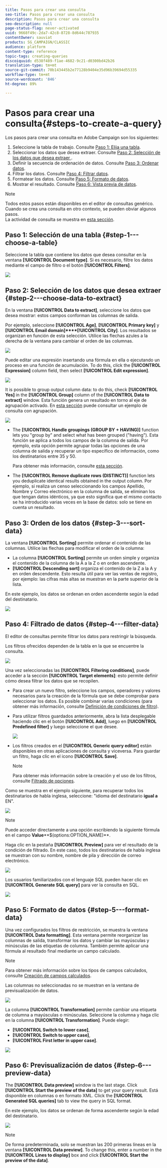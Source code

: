 ```yaml
---
title: Pasos para crear una consulta
seo-title: Pasos para crear una consulta
description: Pasos para crear una consulta
seo-description: null
page-status-flag: never-activated
uuid: 9668f49c-2da7-42c8-8728-8d644c787935
contentOwner: sauviat
products: SG_CAMPAIGN/CLASSIC
audience: platform
content-type: reference
topic-tags: creating-queries
discoiquuid: d538f489-f1ae-4682-9c21-d0300bd42b26
translation-type: tm+mt
source-git-commit: 70b143445b2e77128b9404e35d96b39694d55335
workflow-type: tm+mt
source-wordcount: '846'
ht-degree: 89%

---
```



# Pasos para crear una consulta{#steps-to-create-a-query}

Los pasos para crear una consulta en Adobe Campaign son los siguientes:

1. Seleccione la tabla de trabajo. Consulte [Paso 1: Elija una tabla](#step-1---choose-a-table).
1. Seleccionar los datos que desea extraer. Consulte [Paso 2: Selección de los datos que desea extraer ](#step-2---choose-data-to-extract).
1. Definir la secuencia de ordenación de datos. Consulte [Paso 3: Ordenar datos](#step-3---sort-data).
1. Filtrar los datos. Consulte [Paso 4: Filtrar datos](#step-4---filter-data).
1. Formatear los datos. Consulte [Paso 5: Formato de datos](#step-5---format-data).
1. Mostrar el resultado. Consulte [Paso 6: Vista previa de datos](#step-6---preview-data).

>[!NOTE]
>
>Todos estos pasos están disponibles en el editor de consultas genérico. Cuando se crea una consulta en otro contexto, se pueden obviar algunos pasos.\
>La actividad de consulta se muestra en [esta sección](../../workflow/using/query.md).

## Paso 1: Selección de una tabla {#step-1---choose-a-table}

Seleccione la tabla que contiene los datos que desea consultar en la ventana **[!UICONTROL Document type]**. Si es necesario, filtre los datos mediante el campo de filtro o el botón **[!UICONTROL Filters]**.

![](assets/query_editor_nveau_21.png)

## Paso 2: Selección de los datos que desea extraer {#step-2---choose-data-to-extract}

En la ventana **[!UICONTROL Data to extract]**, seleccione los datos que desea mostrar: estos campos conforman las columnas de salida.

Por ejemplo, seleccione **[!UICONTROL Age]**, **[!UICONTROL Primary key]** y **[!UICONTROL Email domain]****[!UICONTROL City]**. Los resultados se organizan en función de esta selección. Utilice las flechas azules a la derecha de la ventana para cambiar el orden de las columnas.

![](assets/query_editor_nveau_01.png)

Puede editar una expresión insertando una fórmula en ella o ejecutando un proceso en una función de acumulación. To do this, click the **[!UICONTROL Expression]** column field, then select **[!UICONTROL Edit expression]**.

![](assets/query_editor_nveau_97.png)

It is possible to group output column data: to do this, check **[!UICONTROL Yes]** in the **[!UICONTROL Group]** column of the **[!UICONTROL Data to extract]** window. Esta función genera un resultado en torno al eje de agrupación activado. En [esta sección](../../workflow/using/querying-delivery-information.md) puede consultar un ejemplo de consulta con agrupación.

![](assets/query_editor_nveau_56.png)

* The **[!UICONTROL Handle groupings (GROUP BY + HAVING)]** function lets you &quot;group by&quot; and select what has been grouped (&quot;having&quot;). Esta función se aplica a todos los campos de la columna de salida. Por ejemplo, esta opción permite agrupar todas las opciones de una columna de salida y recuperar un tipo específico de información, como los destinatarios entre 35 y 50.

   Para obtener más información, consulte [esta sección](../../workflow/using/querying-using-grouping-management.md).

* The **[!UICONTROL Remove duplicate rows (DISTINCT)]** function lets you deduplicate identical results obtained in the output column. Por ejemplo, si realiza un censo seleccionando los campos Apellido, Nombre y Correo electrónico en la columna de salida, se eliminan los que tengan datos idénticos, ya que esto significa que el mismo contacto se ha introducido varias veces en la base de datos: solo se tiene en cuenta un resultado.

## Paso 3: Orden de los datos {#step-3---sort-data}

La ventana **[!UICONTROL Sorting]** permite ordenar el contenido de las columnas. Utilice las flechas para modificar el orden de la columna:

* La columna **[!UICONTROL Sorting]** permite un orden simple y organiza el contenido de la columna de la A a la Z o en orden ascendente.
* **[!UICONTROL Descending sort]** organiza el contenido de la Z a la A y en orden descendente. Esto resulta útil para ver las ventas de registro, por ejemplo: las cifras más altas se muestran en la parte superior de la lista.

En este ejemplo, los datos se ordenan en orden ascendente según la edad del destinatario.

![](assets/query_editor_nveau_57.png)

## Paso 4: Filtrado de datos {#step-4---filter-data}

El editor de consultas permite filtrar los datos para restringir la búsqueda.

Los filtros ofrecidos dependen de la tabla en la que se encuentre la consulta.

![](assets/query_editor_nveau_09.png)

Una vez seleccionadas las **[!UICONTROL Filtering conditions]**, puede acceder a la sección **[!UICONTROL Target elements]**: esto permite definir cómo desea filtrar los datos que se recopilen.

* Para crear un nuevo filtro, seleccione los campos, operadores y valores necesarios para la creación de la fórmula que se debe comprobar para seleccionar los datos. Es posible combinar varias condiciones (para obtener más información, consulte [Definición de condiciones de filtro](../../platform/using/defining-filter-conditions.md)).
* Para utilizar filtros guardados anteriormente, abra la lista desplegable haciendo clic en el botón **[!UICONTROL Add]**, luego en **[!UICONTROL Predefined filter]** y luego seleccione el que desee.

   ![](assets/query_editor_15.png)

* Los filtros creados en el **[!UICONTROL Generic query editor]** están disponibles en otras aplicaciones de consulta y viceversa. Para guardar un filtro, haga clic en el icono **[!UICONTROL Save]**.

   >[!NOTE]
   >
   >Para obtener más información sobre la creación y el uso de los filtros, consulte [Filtrado de opciones](../../platform/using/filtering-options.md).

Como se muestra en el ejemplo siguiente, para recuperar todos los destinatarios de habla inglesa, seleccione: &quot;idioma del destinatario **igual a** EN&quot;.

![](assets/query_editor_nveau_89.png)

>[!NOTE]
>
>Puede acceder directamente a una opción escribiendo la siguiente fórmula en el campo **Value****$(options:OPTION_NAME)**.

Haga clic en la pestaña **[!UICONTROL Preview]** para ver el resultado de la condición de filtrado. En este caso, todos los destinatarios de habla inglesa se muestran con su nombre, nombre de pila y dirección de correo electrónico.

![](assets/query_editor_nveau_98.png)

Los usuarios familiarizados con el lenguaje SQL pueden hacer clic en **[!UICONTROL Generate SQL query]** para ver la consulta en SQL.

![](assets/query_editor_nveau_99.png)

## Paso 5: Formato de datos {#step-5---format-data}

Una vez configurados los filtros de restricción, se muestra la ventana **[!UICONTROL Data formatting]**. Esta ventana permite reorganizar las columnas de salida, transformar los datos y cambiar las mayúsculas y minúsculas de las etiquetas de columna. También permite aplicar una fórmula al resultado final mediante un campo calculado.

>[!NOTE]
>
>Para obtener más información sobre los tipos de campos calculados, consulte [Creación de campos calculados](../../platform/using/defining-filter-conditions.md#creating-calculated-fields).

Las columnas no seleccionadas no se muestran en la ventana de previsualización de datos.

![](assets/query_editor_nveau_10.png)

La columna **[!UICONTROL Transformation]** permite cambiar una etiqueta de columna a mayúsculas o minúsculas. Seleccione la columna y haga clic en la columna **[!UICONTROL Transformation]**. Puede elegir:

* **[!UICONTROL Switch to lower case]**,
* **[!UICONTROL Switch to upper case]**,
* **[!UICONTROL First letter in upper case]**.

![](assets/query_editor_nveau_42.png)

## Paso 6: Previsualización de datos {#step-6---preview-data}

The **[!UICONTROL Data preview]** window is the last stage. Click **[!UICONTROL Start the preview of the data]** to get your query result. Está disponible en columnas o en formato XML. Click the **[!UICONTROL Generated SQL queries]** tab to view the query in SQL format.

En este ejemplo, los datos se ordenan de forma ascendente según la edad del destinatario.

![](assets/query_editor_nveau_11.png)

>[!NOTE]
>
>De forma predeterminada, solo se muestran las 200 primeras líneas en la ventana **[!UICONTROL Data preview]**. To change this, enter a number in the **[!UICONTROL Lines to display]** box and click **[!UICONTROL Start the preview of the data]**.

